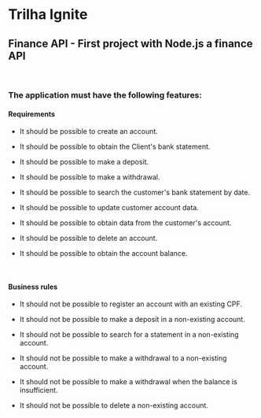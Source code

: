 
# Trilha Ignite 

## Finance API - First project with Node.js a finance API

<br>

### The application must have the following features:

#### Requirements 


- It should be possible to create an account.

- It should be possible to obtain the Client's bank statement.

- It should be possible to make a deposit.
- It should be possible to make a withdrawal.
- It should be possible to search the customer's bank statement by date.
- It should be possible to update customer account data.
- It should be possible to obtain data from the customer's account.
- It should be possible to delete an account.
- It should be possible to obtain the account balance.

<br>

#### Business rules

- It should not be possible to register an account with an existing CPF.

- It should not be possible to make a deposit in a non-existing account.

- It should not be possible to search for a statement in a non-existing account.

- It should not be possible to make a withdrawal to a non-existing account.
- It should not be possible to make a withdrawal when the balance is insufficient.
- It should not be possible to delete a non-existing account.


